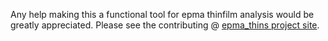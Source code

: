 Any help making this a functional tool for epma thinfilm analysis would be greatly appreciated. Please see the contributing @ [epma_thins project site](http://openafox.com/epma_thins/contributing).
